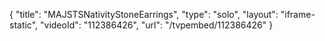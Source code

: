 {
    "title": "MAJSTSNativityStoneEarrings",
    "type": "solo",
    "layout": "iframe-static",
    "videoId": "112386426",
    "url": "\/tvpembed\/112386426"
}